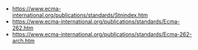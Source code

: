 
- https://www.ecma-international.org/publications/standards/Stnindex.htm
- https://www.ecma-international.org/publications/standards/Ecma-262.htm
- https://www.ecma-international.org/publications/standards/Ecma-262-arch.htm